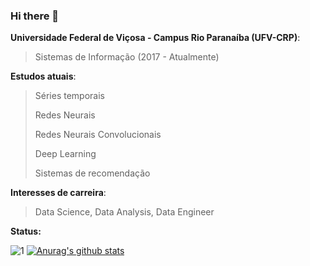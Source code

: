 ### Hi there 👋

**Universidade Federal de Viçosa - Campus Rio Paranaíba (UFV-CRP)**:
> Sistemas de Informação (2017 - Atualmente)

**Estudos atuais**:
> Séries temporais
>
> Redes Neurais
>
> Redes Neurais Convolucionais
>
> Deep Learning
>
> Sistemas de recomendação

**Interesses de carreira**:
>  Data Science, Data Analysis, Data Engineer

**Status:**

![1](https://github-readme-stats.vercel.app/api/top-langs/?username=erikldr&theme=merko) [![Anurag's github stats](https://github-readme-stats.vercel.app/api?username=erikldr&theme=merko)](https://github.com/erikldr/github-readme-stats)




